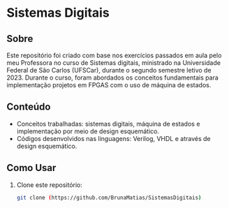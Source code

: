 # Sistemas Digitais

## Sobre

Este repositório foi criado com base nos exercícios passados em aula pelo meu Professora no curso de Sistemas digitais, ministrado na Universidade Federal de São Carlos (UFSCar), durante o segundo semestre letivo de 2023. Durante o curso, foram abordados os conceitos fundamentais para implementação projetos em FPGAS com o uso de máquina de estados.

## Conteúdo
- Conceitos trabalhadas: sistemas digitais, máquina de estados e implementação por meio de design esquemático.
- Códigos desenvolvidos nas linguagens: Verilog, VHDL e através de design esquemático.

## Como Usar

1. Clone este repositório:
   ```bash
   git clone (https://github.com/BrunaMatias/SistemasDigitais)
